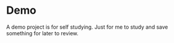 # Demo
A demo project is for self studying.
Just for me to study and save something for later to review.
